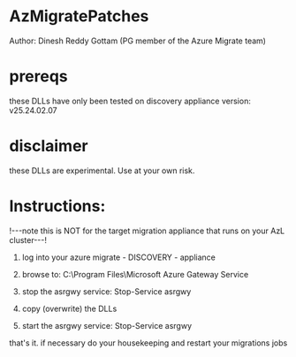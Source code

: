 # AzMigratePatches
Author: Dinesh Reddy Gottam (PG member of the Azure Migrate team)
# prereqs
these DLLs have only been tested on discovery appliance version: v25.24.02.07
# disclaimer
these DLLs are experimental. Use at your own risk.
# Instructions:
!---note this is NOT for the target migration appliance that runs on your AzL cluster---!

1. log into your azure migrate - DISCOVERY - appliance

2. browse to: C:\Program Files\Microsoft Azure Gateway Service

3. stop the asrgwy service: Stop-Service asrgwy

4. copy (overwrite) the DLLs 

5. start the asrgwy service:  Stop-Service asrgwy

that's it. if necessary do your housekeeping and restart your migrations jobs
